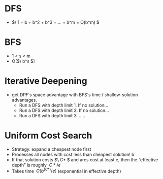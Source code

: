 # DFS
* $\ 1 + b + b^2 + b^3 + ... + b^m = O(b^m) $

# BFS 
* 1 < s < m
* O($\ b^s $)

# Iterative Deepening
* get DPF's space advantage with BFS's time / shallow-solution advantages.
    * Run a DFS with depth limit 1. If no solution...
    * Run a DFS with depth limit 2. If no solution...
    * Run a DFS with depth limit 3. .....

# Uniform Cost Search
* Strategy: expand a cheapest node first
* Processes all nodes with cost less than cheapest solution! b
* If that solution costs $\ C* $ and arcs cost at least e, then the “effective depth” is roughly $\ C*/e$
* Takes time $\ O(b^(C*)/e)$ (exponential in effective depth)
